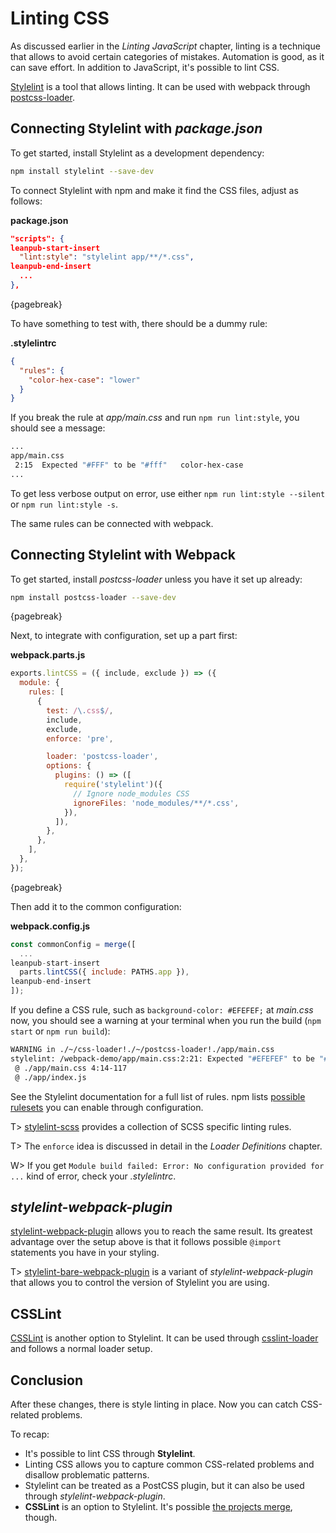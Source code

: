 # Linting CSS

As discussed earlier in the *Linting JavaScript* chapter, linting is a technique that allows to avoid certain categories of mistakes. Automation is good, as it can save effort. In addition to JavaScript, it's possible to lint CSS.

[Stylelint](http://stylelint.io/) is a tool that allows linting. It can be used with webpack through [postcss-loader](https://www.npmjs.com/package/postcss-loader).

## Connecting Stylelint with *package.json*

To get started, install Stylelint as a development dependency:

```bash
npm install stylelint --save-dev
```

To connect Stylelint with npm and make it find the CSS files, adjust as follows:

**package.json**

```json
"scripts": {
leanpub-start-insert
  "lint:style": "stylelint app/**/*.css",
leanpub-end-insert
  ...
},
```

{pagebreak}

To have something to test with, there should be a dummy rule:

**.stylelintrc**

```json
{
  "rules": {
    "color-hex-case": "lower"
  }
}
```

If you break the rule at *app/main.css* and run `npm run lint:style`, you should see a message:

```bash
...
app/main.css
 2:15  Expected "#FFF" to be "#fff"   color-hex-case
...
```

To get less verbose output on error, use either `npm run lint:style --silent` or `npm run lint:style -s`.

The same rules can be connected with webpack.

## Connecting Stylelint with Webpack

To get started, install *postcss-loader* unless you have it set up already:

```bash
npm install postcss-loader --save-dev
```

{pagebreak}

Next, to integrate with configuration, set up a part first:

**webpack.parts.js**

```javascript
exports.lintCSS = ({ include, exclude }) => ({
  module: {
    rules: [
      {
        test: /\.css$/,
        include,
        exclude,
        enforce: 'pre',

        loader: 'postcss-loader',
        options: {
          plugins: () => ([
            require('stylelint')({
              // Ignore node_modules CSS
              ignoreFiles: 'node_modules/**/*.css',
            }),
          ]),
        },
      },
    ],
  },
});
```

{pagebreak}

Then add it to the common configuration:

**webpack.config.js**

```javascript
const commonConfig = merge([
  ...
leanpub-start-insert
  parts.lintCSS({ include: PATHS.app }),
leanpub-end-insert
]);
```

If you define a CSS rule, such as `background-color: #EFEFEF;` at *main.css* now, you should see a warning at your terminal when you run the build (`npm start` or `npm run build`):

```bash
WARNING in ./~/css-loader!./~/postcss-loader!./app/main.css
stylelint: /webpack-demo/app/main.css:2:21: Expected "#EFEFEF" to be "#efefef" (color-hex-case)
 @ ./app/main.css 4:14-117
 @ ./app/index.js
```

See the Stylelint documentation for a full list of rules. npm lists [possible rulesets](https://www.npmjs.com/search?q=stylelint-config) you can enable through configuration.

T> [stylelint-scss](https://www.npmjs.com/package/stylelint-scss) provides a collection of SCSS specific linting rules.

T> The `enforce` idea is discussed in detail in the *Loader Definitions* chapter.

W> If you get `Module build failed: Error: No configuration provided for ...` kind of error, check your *.stylelintrc*.

## *stylelint-webpack-plugin*

[stylelint-webpack-plugin](https://www.npmjs.com/package/stylelint-webpack-plugin) allows you to reach the same result. Its greatest advantage over the setup above is that it follows possible `@import` statements you have in your styling.

T> [stylelint-bare-webpack-plugin](https://www.npmjs.com/package/stylelint-bare-webpack-plugin) is a variant of *stylelint-webpack-plugin* that allows you to control the version of Stylelint you are using.

## CSSLint

[CSSLint](http://csslint.net/) is another option to Stylelint. It can be used through [csslint-loader](https://www.npmjs.com/package/csslint-loader) and follows a normal loader setup.

## Conclusion

After these changes, there is style linting in place. Now you can catch CSS-related problems.

To recap:

* It's possible to lint CSS through **Stylelint**.
* Linting CSS allows you to capture common CSS-related problems and disallow problematic patterns.
* Stylelint can be treated as a PostCSS plugin, but it can also be used through *stylelint-webpack-plugin*.
* **CSSLint** is an option to Stylelint. It's possible [the projects merge](https://github.com/CSSLint/csslint/issues/668), though.
